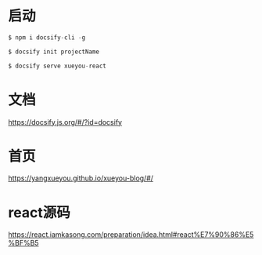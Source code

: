 # 启动

```js
$ npm i docsify-cli -g

$ docsify init projectName

$ docsify serve xueyou-react

```

# 文档

https://docsify.js.org/#/?id=docsify


# 首页

https://yangxueyou.github.io/xueyou-blog/#/


# react源码

https://react.iamkasong.com/preparation/idea.html#react%E7%90%86%E5%BF%B5